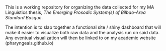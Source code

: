 This is a working repository for organizing the data collected for my MA Linguistics thesis, _The Emerging Prosodic System(s) of Bilbao-Area Standard Basque_.

The intention is to slap together a functional site / shiny dashboard that will make it easier to visualize both raw data and the analysis run on said data. Any eventual visualization will then be linked to on my academic website (pharyngeals.github.io)
